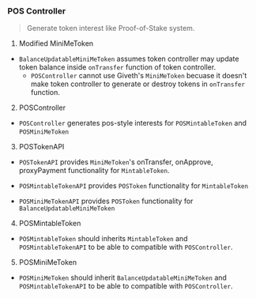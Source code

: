 ### POS Controller
> Generate token interest like Proof-of-Stake system.


1. Modified MiniMeToken

  * `BalanceUpdatableMiniMeToken` assumes token controller may update token balance inside `onTransfer` function of token controller.
    - `POSController` cannot use Giveth's `MiniMeToken` becuase it doesn't make token controller to generate or destroy tokens in `onTransfer` function.

2.  POSController
  * `POSController` generates pos-style interests for `POSMintableToken` and `POSMiniMeToken`

3. POSTokenAPI
  * `POSTokenAPI` provides `MiniMeToken`'s onTransfer, onApprove, proxyPayment functionality for `MintableToken`.

  * `POSMintableTokenAPI` provides `POSToken` functionality for `MintableToken`

  * `POSMiniMeTokenAPI` provides `POSToken` functionality for `BalanceUpdatableMiniMeToken`

4. POSMintableToken
  * `POSMintableToken` should inherits `MintableToken` and `POSMintableTokenAPI` to be able to compatible with `POSController`.

5. POSMiniMeToken
  * `POSMiniMeToken` should inherit `BalanceUpdatableMiniMeToken` and  `POSMintableTokenAPI` to be able to compatible with `POSController`.

